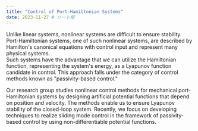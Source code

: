 ```yaml
---
title: "Control of Port-Hamiltonian Systems"
date: 2023-11-27 # ソート用
---
```


<!-- Nonlinear systems, unlike linear systems, are difficult to ensure stability. On the other hand, port-Hamiltonian systems are described by Hamilton's canonical equations with control input, which represent many physical systems. Such systems have the advantage that we can utilize the Hamiltonian function, representing the system's energy, as a Lyapunov function candidate in control. This control method is called "passivity-based control."  -->

Unlike linear systems, nonlinear systems are difficult to ensure stability. 
Port-Hamiltonian systems, one of such nonlinear systems, are described by Hamilton's canonical equations with control input and represent many physical systems.  
Such systems have the advantage that we can utilize the Hamiltonian function, representing the system's energy, as a Lyapunov function candidate in control. 
This approach falls under the category of control methods known as "passivity-based control."

Our research group studies nonlinear control methods for mechanical port-Hamiltonian systems by designing artificial potential functions that depend on position and velocity. 
The methods enable us to ensure Lyapunov stability of the closed-loop system. 
Recently, we focus on developing techniques to realize sliding mode control in the framework of passivity-based control by using non-differentiable potential functions.